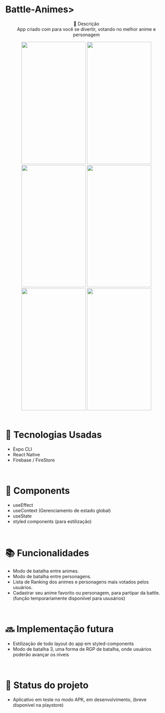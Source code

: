  # Battle-Animes> 

<p align="center">
 📝 Descrição <br> 
   App criado com para você se divertir, votando no melhor anime e personagem <br> 
</p>


<div align="center">

  <img src="https://i.ibb.co/YtSy981/inicial.png" width='200px' height='380px'/>
    <img src="https://i.ibb.co/7Xfmc9k/opcao.png" width='200px' height='380px'/>
      <img src="https://i.ibb.co/vYZhJdy/battle-animes.png" width='200px' height='380px'/>
      <img src="https://i.ibb.co/NttfqjM/battle-heros.png" width='200px' height='380px'/>
       <img src="https://i.ibb.co/VYwJrvb/rank-heros.png" width='200px' height='380px'/>
        <img src="https://i.ibb.co/zJSx9zJ/register.png" width='200px' height='380px'/>
</div>

 <br> 
 
# 🚀 Tecnologias Usadas
* Expo CLI
* React Native
* Firebase / FireStore 

<br> 

# 🔧 Components

* useEffect
* useContext (Gerenciamento de estado global)
* useState
* styled components (para estilização)

<br> 

# 📚 Funcionalidades
* Modo de batalha entre animes.
* Modo de batalha entre personagens.
* Lista de Ranking dos animes e personagens mais votados pelos usuários.
* Cadastrar seu anime favorito ou personagem, para partipar da battle. (função temporariamente disponiível para ususários)

<br> 

# 🔜 Implementação futura
* Estilização de todo layout do app em styled-components
* Modo de batalha 3, uma forma de RGP de batalha, onde usuários poderão avançar os níveis

<br> 

# 🎯 Status do projeto
* Aplicativo em teste no modo APK, em desenvolvimento, (breve disponível na playstore)
